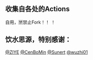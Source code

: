 ## 收集自各处的Actions

自用，🈲禁止Fork！！ ！

饮水思源，特别感谢：
----------------
[@ZIYE](https://github.com/ziye888)
[@CenBoMin](https://github.com/CenBoMin/GithubSync)
[@Sunert](https://github.com/Sunert)
[@wuzhi01](https://github.com/wuzhi01/MyActions)  
